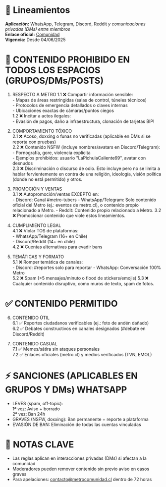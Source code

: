 # 📜 Lineamientos  

**Aplicación:** WhatsApp, Telegram, Discord, Reddit *y comunicaciones privadas (DMs) entre miembros*  
**Enlace oficial:** [Comunidad](https://miniurl.cl/comunidadmetrostgo)  
**Vigencia:** Desde 04/06/2025  

# 🚫 **CONTENIDO PROHIBIDO EN TODOS LOS ESPACIOS (GRUPOS/DMs/POSTS)**  

1. RESPECTO A METRO
   1.1 ❌ Compartir información sensible:  
       - Mapas de áreas restringidas (salas de control, túneles técnicos)  
       - Protocolos de emergencia detallados o claves internas  
       - Ubicaciones exactas de cámaras/puntos ciegos  
   1.2 ❌ Incitar a actos ilegales:  
       - Evasión de pagos, daño a infraestructura, clonación de tarjetas BIP!  

2. COMPORTAMIENTO TÓXICO  
   2.1 ❌ Acoso, doxxing o funas no verificadas (aplicable en DMs si se reporta con pruebas)  
   2.2 ❌ Contenido NSFW (incluye nombres/avatars en Discord/Telegram):  
       - Pornografía, gore, violencia explícita  
       - Ejemplos prohibidos: usuario "LaPichulaCaliente69", avatar con desnudos  
   2.3 ❌ Discriminación o discurso de odio. Esto incluye pero no se limita a hablar fervientemente en contra de una religión, ideología, visión política (donde no está permitido) y otros. 
   

4. PROMOCIÓN Y VENTAS  
   3.1 ❌ Autopromoción/ventas EXCEPTO en:  
       - Discord: Canal #metro-tubers 
       - WhatsApp/Telegram: Solo contenido oficial del Metro (ej.: eventos de metro.cl), o contenido propio relacionado a Metro.
       - Reddit: Contenido propio relacionado a Metro.
   3.2 ❌ Promocionar contenido que viole estos lineamientos. 

5. CUMPLIMIENTO LEGAL  
   4.1 ❌ Violar TOS de plataformas:  
       - WhatsApp/Telegram (16+ en Chile)  
       - Discord/Reddit (14+ en chile)  
   4.2 ❌ Cuentas alternativas para evadir bans  

6. TEMÁTICAS Y FORMATO  
   5.1 ❌ Romper temática de canales:  
       - Discord: #reportes solo para reportar
       - WhatsApp: Conversación 100% Metro  
   5.2 ❌ Spam (>5 mensajes/minuto o flood de stickers/emojis)
   5.3 ❌ Cualquier contenido disruptivo, como muros de texto, spam de fotos.

# ✅ **CONTENIDO PERMITIDO**  

6. CONTENIDO ÚTIL  
   6.1 ✅ Reportes ciudadanos verificables (ej.: foto de andén dañado)  
   6.2 ✅ Debates constructivos en canales designados (#debate en Discord/Reddit)  

7. CONTENIDO CASUAL  
   7.1 ✅ Memes/sátira sin ataques personales  
   7.2 ✅ Enlaces oficiales (metro.cl) y medios verificados (TVN, EMOL)  

# ⚡ **SANCIONES (APLICABLES EN GRUPOS Y DMs) WHATSAPP**  

- LEVES (spam, off-topic):  
  1ª vez: Aviso + borrado  
  2ª vez: Ban 24h  
- GRAVES (NSFW, doxxing): Ban permanente + reporte a plataforma  
- EVASIÓN DE BAN: Eliminación de todas las cuentas vinculadas  

# 📌 **NOTAS CLAVE**  

- Las reglas aplican en interacciones privadas (DMs) si afectan a la comunidad  
- Moderadores pueden remover contenido sin previo aviso en casos graves  
- Para apelaciones: contacto@metrocomunidad.cl dentro de 72 horas  
